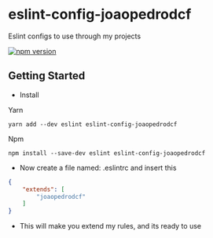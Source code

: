 # eslint-config-joaopedrodcf
Eslint configs to use through my projects

[![npm version](https://badge.fury.io/js/eslint-config-joaopedrodcf.svg)](https://badge.fury.io/js/eslint-config-joaopedrodcf)

## Getting Started

- Install

Yarn
```
yarn add --dev eslint eslint-config-joaopedrodcf
```

Npm
```
npm install --save-dev eslint eslint-config-joaopedrodcf
```

- Now create a file named: .eslintrc and insert this

```json
{
    "extends": [
        "joaopedrodcf"
    ]
}
```

- This will make you extend my rules, and its ready to use
